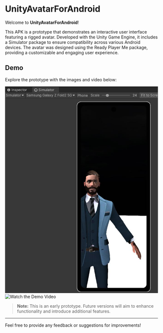 # UnityAvatarForAndroid

Welcome to **UnityAvatarForAndroid**!

This APK is a prototype that demonstrates an interactive user interface featuring a rigged avatar. Developed with the Unity Game Engine, it includes a Simulator package to ensure compatibility across various Android devices. The avatar was designed using the Ready Player Me package, providing a customizable and engaging user experience.

## Demo

Explore the prototype with the images and video below:

![Demo Image](Images/Captura1.JPG)
![Watch the Demo Video](Images/Video1.gif)

> **Note:** This is an early prototype. Future versions will aim to enhance functionality and introduce additional features.

---

Feel free to provide any feedback or suggestions for improvements!
